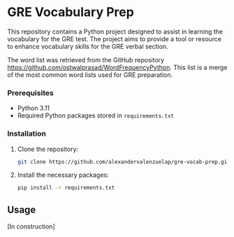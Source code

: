# GRE Vocabulary Prep

This repository contains a Python project designed to assist in learning the vocabulary for the GRE test. The project aims to provide a tool or resource to enhance vocabulary skills for the GRE verbal section.

The word list was retrieved from the GitHub repository https://github.com/ostwalprasad/WordFrequencyPython. This list is a merge of the most common word lists used for GRE preparation.

### Prerequisites

- Python 3.11
- Required Python packages stored in ```requirements.txt```

### Installation

1. Clone the repository:

    ```bash
    git clone https://github.com/alexandervalenzuelap/gre-vocab-prep.git
    ```

2. Install the necessary packages:

    ```bash
    pip install -r requirements.txt
    ```

## Usage

[In construction]